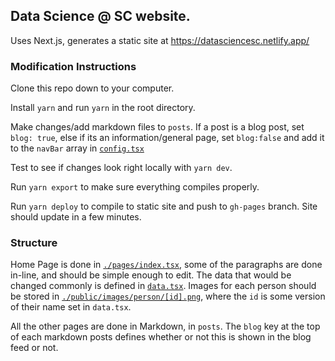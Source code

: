 ## Data Science @ SC website.

Uses Next.js, generates a static site at <https://datasciencesc.netlify.app/>

### Modification Instructions

Clone this repo down to your computer.

Install `yarn` and run `yarn` in the root directory.

Make changes/add markdown files to `posts`. If a post is a blog post, set `blog: true`, else if its an information/general page, set `blog:false` and add it to the `navBar` array in [`config.tsx`](./config.tsx)

Test to see if changes look right locally with `yarn dev`.

Run `yarn export` to make sure everything compiles properly.

Run `yarn deploy` to compile to static site and push to `gh-pages` branch. Site should update in a few minutes.

### Structure

Home Page is done in [`./pages/index.tsx`](./pages/index.tsx), some of the paragraphs are done in-line, and should be simple enough to edit. The data that would be changed commonly is defined in [`data.tsx`](./data.tsx). Images for each person should be stored in [`./public/images/person/[id].png`](./public/person), where the `id` is some version of their name set in `data.tsx`.

All the other pages are done in Markdown, in `posts`. The `blog` key at the top of each markdown posts defines whether or not this is shown in the blog feed or not.

